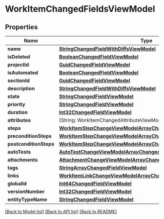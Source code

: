 # WorkItemChangedFieldsViewModel

## Properties
Name | Type | Description | Notes
------------ | ------------- | ------------- | -------------
**name** | [**StringChangedFieldWithDiffsViewModel**](StringChangedFieldWithDiffsViewModel.md) |  | [optional] 
**isDeleted** | [**BooleanChangedFieldViewModel**](BooleanChangedFieldViewModel.md) |  | 
**projectId** | [**GuidChangedFieldViewModel**](GuidChangedFieldViewModel.md) |  | 
**isAutomated** | [**BooleanChangedFieldViewModel**](BooleanChangedFieldViewModel.md) |  | 
**sectionId** | [**GuidChangedFieldViewModel**](GuidChangedFieldViewModel.md) |  | 
**description** | [**StringChangedFieldWithDiffsViewModel**](StringChangedFieldWithDiffsViewModel.md) |  | [optional] 
**state** | [**StringChangedFieldViewModel**](StringChangedFieldViewModel.md) |  | 
**priority** | [**StringChangedFieldViewModel**](StringChangedFieldViewModel.md) |  | 
**duration** | [**Int32ChangedFieldViewModel**](Int32ChangedFieldViewModel.md) |  | 
**attributes** | [String: WorkItemChangedAttributeViewModel] |  | 
**steps** | [**WorkItemStepChangeViewModelArrayChangedFieldWithDiffsViewModel**](WorkItemStepChangeViewModelArrayChangedFieldWithDiffsViewModel.md) |  | 
**preconditionSteps** | [**WorkItemStepChangeViewModelArrayChangedFieldWithDiffsViewModel**](WorkItemStepChangeViewModelArrayChangedFieldWithDiffsViewModel.md) |  | 
**postconditionSteps** | [**WorkItemStepChangeViewModelArrayChangedFieldWithDiffsViewModel**](WorkItemStepChangeViewModelArrayChangedFieldWithDiffsViewModel.md) |  | 
**autoTests** | [**AutoTestChangeViewModelArrayChangedFieldViewModel**](AutoTestChangeViewModelArrayChangedFieldViewModel.md) |  | 
**attachments** | [**AttachmentChangeViewModelArrayChangedFieldViewModel**](AttachmentChangeViewModelArrayChangedFieldViewModel.md) |  | 
**tags** | [**StringArrayChangedFieldViewModel**](StringArrayChangedFieldViewModel.md) |  | 
**links** | [**WorkItemLinkChangeViewModelArrayChangedFieldViewModel**](WorkItemLinkChangeViewModelArrayChangedFieldViewModel.md) |  | 
**globalId** | [**Int64ChangedFieldViewModel**](Int64ChangedFieldViewModel.md) |  | 
**versionNumber** | [**Int32ChangedFieldViewModel**](Int32ChangedFieldViewModel.md) |  | 
**entityTypeName** | [**StringChangedFieldViewModel**](StringChangedFieldViewModel.md) |  | 

[[Back to Model list]](../README.md#documentation-for-models) [[Back to API list]](../README.md#documentation-for-api-endpoints) [[Back to README]](../README.md)


